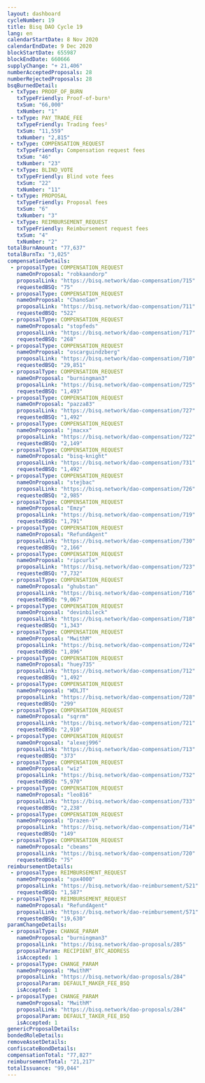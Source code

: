 ```yaml
---
layout: dashboard
cycleNumber: 19
title: Bisq DAO Cycle 19
lang: en
calendarStartDate: 8 Nov 2020
calendarEndDate: 9 Dec 2020
blockStartDate: 655987
blockEndDate: 660666
supplyChange: "+ 21,406"
numberAcceptedProposals: 28
numberRejectedProposals: 28
bsqBurnedDetail:
 - txType: PROOF_OF_BURN
   txTypeFriendly: Proof-of-burn¹
   txSum: "66,000"
   txNumber: "1"
 - txType: PAY_TRADE_FEE
   txTypeFriendly: Trading fees²
   txSum: "11,559"
   txNumber: "2,815"
 - txType: COMPENSATION_REQUEST
   txTypeFriendly: Compensation request fees
   txSum: "46"
   txNumber: "23"
 - txType: BLIND_VOTE
   txTypeFriendly: Blind vote fees
   txSum: "22"
   txNumber: "11"
 - txType: PROPOSAL
   txTypeFriendly: Proposal fees
   txSum: "6"
   txNumber: "3"
 - txType: REIMBURSEMENT_REQUEST
   txTypeFriendly: Reimbursement request fees
   txSum: "4"
   txNumber: "2"
totalBurnAmount: "77,637"
totalBurnTx: "3,025"
compensationDetails: 
 - proposalType: COMPENSATION_REQUEST
   nameOnProposal: "robkaandorp"
   proposalLink: "https://bisq.network/dao-compensation/715"
   requestedBSQ: "75"
 - proposalType: COMPENSATION_REQUEST
   nameOnProposal: "ChanoSan"
   proposalLink: "https://bisq.network/dao-compensation/711"
   requestedBSQ: "522"
 - proposalType: COMPENSATION_REQUEST
   nameOnProposal: "stopfeds"
   proposalLink: "https://bisq.network/dao-compensation/717"
   requestedBSQ: "268"
 - proposalType: COMPENSATION_REQUEST
   nameOnProposal: "oscarguindzberg"
   proposalLink: "https://bisq.network/dao-compensation/710"
   requestedBSQ: "29,851"
 - proposalType: COMPENSATION_REQUEST
   nameOnProposal: "burningman3"
   proposalLink: "https://bisq.network/dao-compensation/725"
   requestedBSQ: "1,493"
 - proposalType: COMPENSATION_REQUEST
   nameOnProposal: "pazza83"
   proposalLink: "https://bisq.network/dao-compensation/727"
   requestedBSQ: "1,492"
 - proposalType: COMPENSATION_REQUEST
   nameOnProposal: "jmacxx"
   proposalLink: "https://bisq.network/dao-compensation/722"
   requestedBSQ: "2,149"
 - proposalType: COMPENSATION_REQUEST
   nameOnProposal: "bisq-knight"
   proposalLink: "https://bisq.network/dao-compensation/731"
   requestedBSQ: "1,492"
 - proposalType: COMPENSATION_REQUEST
   nameOnProposal: "stejbac"
   proposalLink: "https://bisq.network/dao-compensation/726"
   requestedBSQ: "2,985"
 - proposalType: COMPENSATION_REQUEST
   nameOnProposal: "Emzy"
   proposalLink: "https://bisq.network/dao-compensation/719"
   requestedBSQ: "1,791"
 - proposalType: COMPENSATION_REQUEST
   nameOnProposal: "RefundAgent"
   proposalLink: "https://bisq.network/dao-compensation/730"
   requestedBSQ: "2,166"
 - proposalType: COMPENSATION_REQUEST
   nameOnProposal: "ripcurlx"
   proposalLink: "https://bisq.network/dao-compensation/723"
   requestedBSQ: "7,732"
 - proposalType: COMPENSATION_REQUEST
   nameOnProposal: "ghubstan"
   proposalLink: "https://bisq.network/dao-compensation/716"
   requestedBSQ: "9,067"
 - proposalType: COMPENSATION_REQUEST
   nameOnProposal: "devinbileck"
   proposalLink: "https://bisq.network/dao-compensation/718"
   requestedBSQ: "1,343"
 - proposalType: COMPENSATION_REQUEST
   nameOnProposal: "MwithM"
   proposalLink: "https://bisq.network/dao-compensation/724"
   requestedBSQ: "1,896"
 - proposalType: COMPENSATION_REQUEST
   nameOnProposal: "huey735"
   proposalLink: "https://bisq.network/dao-compensation/712"
   requestedBSQ: "1,492"
 - proposalType: COMPENSATION_REQUEST
   nameOnProposal: "WDLJT"
   proposalLink: "https://bisq.network/dao-compensation/728"
   requestedBSQ: "299"
 - proposalType: COMPENSATION_REQUEST
   nameOnProposal: "sqrrm"
   proposalLink: "https://bisq.network/dao-compensation/721"
   requestedBSQ: "2,910"
 - proposalType: COMPENSATION_REQUEST
   nameOnProposal: "alexej996"
   proposalLink: "https://bisq.network/dao-compensation/713"
   requestedBSQ: "373"
 - proposalType: COMPENSATION_REQUEST
   nameOnProposal: "wiz"
   proposalLink: "https://bisq.network/dao-compensation/732"
   requestedBSQ: "5,970"
 - proposalType: COMPENSATION_REQUEST
   nameOnProposal: "leo816"
   proposalLink: "https://bisq.network/dao-compensation/733"
   requestedBSQ: "2,238"
 - proposalType: COMPENSATION_REQUEST
   nameOnProposal: "Drazen-V"
   proposalLink: "https://bisq.network/dao-compensation/714"
   requestedBSQ: "149"
 - proposalType: COMPENSATION_REQUEST
   nameOnProposal: "cbeams"
   proposalLink: "https://bisq.network/dao-compensation/720"
   requestedBSQ: "75"
reimbursementDetails: 
 - proposalType: REIMBURSEMENT_REQUEST
   nameOnProposal: "spx4000"
   proposalLink: "https://bisq.network/dao-reimbursement/521"
   requestedBSQ: "1,587"
 - proposalType: REIMBURSEMENT_REQUEST
   nameOnProposal: "RefundAgent"
   proposalLink: "https://bisq.network/dao-reimbursement/571"
   requestedBSQ: "19,630"
paramChangeDetails: 
 - proposalType: CHANGE_PARAM
   nameOnProposal: "burningman3"
   proposalLink: "https://bisq.network/dao-proposals/285"
   proposalParam: RECIPIENT_BTC_ADDRESS
   isAccepted: 1
 - proposalType: CHANGE_PARAM
   nameOnProposal: "MwithM"
   proposalLink: "https://bisq.network/dao-proposals/284"
   proposalParam: DEFAULT_MAKER_FEE_BSQ
   isAccepted: 1
 - proposalType: CHANGE_PARAM
   nameOnProposal: "MwithM"
   proposalLink: "https://bisq.network/dao-proposals/284"
   proposalParam: DEFAULT_TAKER_FEE_BSQ
   isAccepted: 1
genericProposalDetails: 
bondedRoleDetails: 
removeAssetDetails: 
confiscateBondDetails: 
compensationTotal: "77,827"
reimbursementTotal: "21,217"
totalIssuance: "99,044"
---
```

